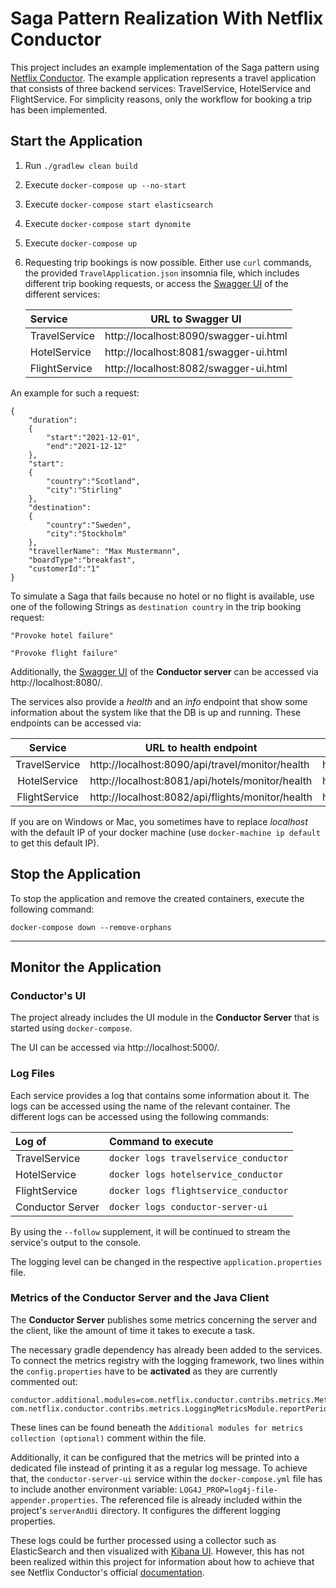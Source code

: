 # Saga Pattern Realization With Netflix Conductor
This project includes an example implementation of the Saga pattern using [Netflix Conductor](https://github.com/Netflix/conductor).
The example application represents a travel application that consists of three backend services: TravelService,
HotelService and FlightService. For simplicity reasons, only the workflow for booking a trip has been implemented.

## Start the Application

1. Run `./gradlew clean build`


2. Execute `docker-compose up --no-start`


3. Execute `docker-compose start elasticsearch`


4. Execute `docker-compose start dynomite`


5. Execute `docker-compose up`


6. Requesting trip bookings is now possible. Either use `curl` commands,
   the provided `TravelApplication.json` insomnia file, which includes different trip booking requests,
   or access the [Swagger UI](https://swagger.io/tools/swagger-ui/) of the different services:

   | __Service__ | __URL to Swagger UI__ |
   |:-------|:-------------------:| 
   |TravelService| http://localhost:8090/swagger-ui.html
   |HotelService| http://localhost:8081/swagger-ui.html
   |FlightService| http://localhost:8082/swagger-ui.html

An example for such a request:
```
{
    "duration":
    {
        "start":"2021-12-01",
        "end":"2021-12-12"
    },
    "start":
    {
        "country":"Scotland",
        "city":"Stirling"
    },
    "destination":
    {
        "country":"Sweden",
        "city":"Stockholm"
    },
    "travellerName": "Max Mustermann",
    "boardType":"breakfast",
    "customerId":"1"
}
```

To simulate a Saga that fails because no hotel or no flight is available, use one of the following Strings
as `destination country` in the trip booking request:
```
"Provoke hotel failure"

"Provoke flight failure"
```

Additionally, the [Swagger UI](https://swagger.io/tools/swagger-ui/) of the __Conductor server__ can be accessed via
http://localhost:8080/.

The services also provide a *health* and an *info* endpoint that show some information about the system like
that the DB is up and running. These endpoints can be accessed via:

| __Service__ | __URL to health endpoint__ |  __URL to info endpoint__ |
|:-------:|------------------|-------------------|
|TravelService| http://localhost:8090/api/travel/monitor/health | http://localhost:8090/api/travel/monitor/info
|HotelService| http://localhost:8081/api/hotels/monitor/health | http://localhost:8081/api/hotels/monitor/info
|FlightService| http://localhost:8082/api/flights/monitor/health | http://localhost:8082/api/flights/monitor/info


If you are on Windows or Mac, you sometimes have to replace _localhost_ with the default IP of your docker machine (use `docker-machine ip default` to get this default IP).

## Stop the Application

To stop the application and remove the created containers, execute the following command:
```
docker-compose down --remove-orphans
```

----------------------------

## Monitor the Application

### Conductor's UI
The project already includes the UI module in the __Conductor Server__ that is started using
`docker-compose`.

The UI can be accessed via http://localhost:5000/.

### Log Files
Each service provides a log that contains some information about it.
The logs can be accessed using the name of the relevant container.
The different logs can be accessed using the following commands:

| __Log of__ | __Command to execute__ |
|:-------|:-------------------|
|TravelService| `docker logs travelservice_conductor`|
|HotelService| `docker logs hotelservice_conductor`|
|FlightService|  `docker logs flightservice_conductor`|
|Conductor Server|  `docker logs conductor-server-ui`|

By using the `--follow` supplement, it will be continued to stream the service's output to the console.

The logging level can be changed in the respective `application.properties` file.

### Metrics of the Conductor Server and the Java Client
The __Conductor Server__ publishes some metrics concerning the server and the client, like the amount of time it takes to execute a task.

The necessary gradle dependency has already been added to the services.
To connect the metrics registry with the logging framework, two lines within the `config.properties`
have to be __activated__ as they are currently commented out:
```
conductor.additional.modules=com.netflix.conductor.contribs.metrics.MetricsRegistryModule,com.netflix.conductor.contribs.metrics.LoggingMetricsModule
com.netflix.conductor.contribs.metrics.LoggingMetricsModule.reportPeriodSeconds=15
```
These lines can be found
beneath the `Additional modules for metrics collection (optional)` comment within the file.  

Additionally, it can be configured that the metrics will be printed into a dedicated file instead
of printing it as a regular log message.
To achieve that, the `conductor-server-ui` service within the `docker-compose.yml` file has to 
include another environment variable: `LOG4J_PROP=log4j-file-appender.properties`.
The referenced file is already included within the project's `serverAndUi` directory.
It configures the different logging properties.

These logs could be further processed using a collector such as ElasticSearch and then visualized
with [Kibana UI](https://www.elastic.co/de/kibana). However, this has not been realized within this project
for information about how to achieve that see Netflix Conductor's official [documentation](https://netflix.github.io/conductor/metrics/server/).

